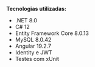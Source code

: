 **Tecnologias utilizadas:**

- .NET 8.0
- C# 12
- Entity Framework Core 8.0.13
- MySQL 8.0.42
- Angular 19.2.7
- Identity e JWT
- Testes com xUnit
